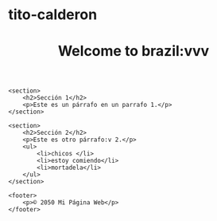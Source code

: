# tito-calderon <!DOCTYPE html>
<html lang="es">
<head>
    <meta charset="UTF-8">
    <meta name="viewport" content="width=device-width, initial-scale=1.0">
    <title>Mi Primera Página</title>
</head>
<body>
    <header>
        <h1>Welcome to brazil:vvv</h1>
    </header>

    <section>
        <h2>Sección 1</h2>
        <p>Este es un párrafo en un parrafo 1.</p>
    </section>

    <section>
        <h2>Sección 2</h2>
        <p>Este es otro párrafo:v 2.</p>
        <ul>
            <li>chicos </li>
            <li>estoy comiendo</li>
            <li>mortadela</li>
        </ul>
    </section>

    <footer>
        <p>© 2050 Mi Página Web</p>
    </footer>
</body>
</html>
